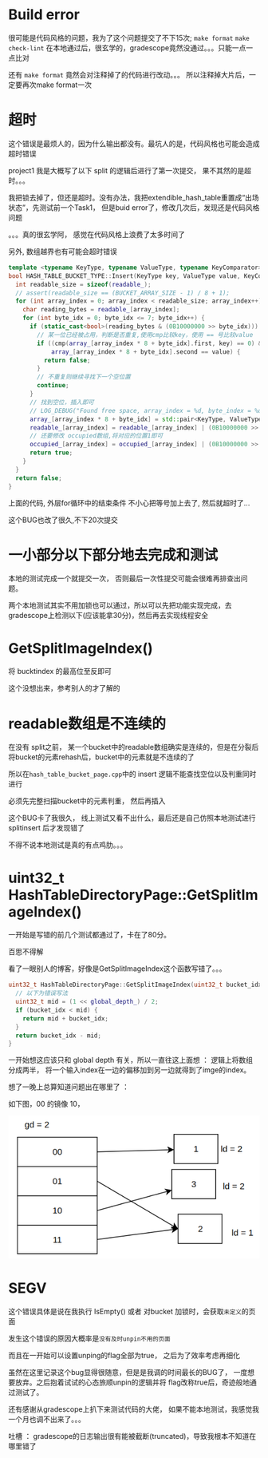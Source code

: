 # Build error
很可能是代码风格的问题，我为了这个问题提交了不下15次;
`make format` `make check-lint` 在本地通过后，很玄学的，gradescope竟然没通过。。。只能一点一点比对

还有 `make format` 竟然会对注释掉了的代码进行改动。。。 所以注释掉大片后，一定要再次make format一次

# 超时
这个错误是最烦人的，因为什么输出都没有。最坑人的是，代码风格也可能会造成超时错误

project1 我是大概写了以下 split 的逻辑后进行了第一次提交， 果不其然的是超时。。。

我把锁去掉了，但还是超时。没有办法，我把extendible_hash_table重置成“出场状态”，先测试前一个Task1， 但是buid error了，修改几次后，发现还是代码风格问题

。。。真的很玄学阿， 感觉在代码风格上浪费了太多时间了


另外, 数组越界也有可能会超时错误
~~~cpp
template <typename KeyType, typename ValueType, typename KeyComparator>
bool HASH_TABLE_BUCKET_TYPE::Insert(KeyType key, ValueType value, KeyComparator cmp) {
  int readable_size = sizeof(readable_);
  // assert(readable_size == (BUCKET_ARRAY_SIZE - 1) / 8 + 1);
  for (int array_index = 0; array_index < readable_size; array_index++) {
    char reading_bytes = readable_[array_index];
    for (int byte_idx = 0; byte_idx <= 7; byte_idx++) {
      if (static_cast<bool>(reading_bytes & (0B10000000 >> byte_idx))) {
        // 某一位已经被占用，判断是否重复,使用cmp比较key，使用 == 号比较value
        if ((cmp(array_[array_index * 8 + byte_idx].first, key) == 0) &&
            array_[array_index * 8 + byte_idx].second == value) {
          return false;
        }
        // 不重复则继续寻找下一个空位置
        continue;
      }
      // 找到空位，插入即可
      // LOG_DEBUG("Found free space, array_index = %d, byte_index = %d",array_index, byte_idx);
      array_[array_index * 8 + byte_idx] = std::pair<KeyType, ValueType>(key, value);
      readable_[array_index] = readable_[array_index] | (0B10000000 >> byte_idx);
      // 还要修改 occupied数组,将对应的位置1即可
      occupied_[array_index] = occupied_[array_index] | (0B10000000 >> byte_idx);
      return true;
    }
  }
  return false;
}
~~~
上面的代码, 外层for循环中的结束条件 不小心把等号加上去了, 然后就超时了...

这个BUG也改了很久,不下20次提交

# 一小部分以下部分地去完成和测试
本地的测试完成一个就提交一次， 否则最后一次性提交可能会很难再排查出问题。

两个本地测试其实不用加锁也可以通过，所以可以先把功能实现完成，去gradescope上检测以下(应该能拿30分)，然后再去实现线程安全

# GetSplitImageIndex()
将 bucktindex 的最高位至反即可

这个没想出来，参考别人的才了解的

# readable数组是不连续的
在没有 split之前， 某一个bucket中的readable数组确实是连续的，但是在分裂后将bucket的元素rehash后，bucket中的元素就是不连续的了

所以在`hash_table_bucket_page.cpp`中的 insert 逻辑不能查找空位以及判重同时进行

必须先完整扫描bucket中的元素判重， 然后再插入

这个BUG卡了我很久， 线上测试又看不出什么，最后还是自己仿照本地测试进行 splitinsert 后才发现错了

不得不说本地测试是真的有点鸡肋。。。

# uint32_t HashTableDirectoryPage::GetSplitImageIndex()
一开始是写错的前几个测试都通过了，卡在了80分。

百思不得解

看了一眼别人的博客，好像是GetSplitImageIndex这个函数写错了。。。

~~~cpp
uint32_t HashTableDirectoryPage::GetSplitImageIndex(uint32_t bucket_idx) {
  // 以下为错误写法
  uint32_t mid = (1 << global_depth_) / 2;
  if (bucket_idx < mid) {
    return mid + bucket_idx;
  }
  return bucket_idx - mid;
}
~~~

一开始想这应该只和 global depth 有关，所以一直往这上面想 ： 逻辑上将数组分成两半， 将一个输入index在一边的偏移加到另一边就得到了imge的index。

想了一晚上总算知道问题出在哪里了 ： 

如下图，00 的镜像 10，

![img](project2_GetSplitImage.png)



# SEGV


这个错误具体是说在我执行 IsEmpty() 或者 对bucket 加锁时，会获取`未定义`的页面

发生这个错误的原因大概率是`没有及时unpin不用的页面`

而且在一开始可以设置unping的flag全部为true， 之后为了效率考虑再细化

虽然在这里记录这个bug显得很随意，但是是我调的时间最长的BUG了， 一度想要放弃。之后抱着试试的心态旅顺unpin的逻辑并将 flag改称true后，奇迹般地通过测试了。

还有感谢从gradescope上扒下来测试代码的大佬， 如果不能本地测试，我感觉我一个月也调不出来了。。。

吐槽 ： gradescope的日志输出很有能被截断(truncated)，导致我根本不知道在哪里错了